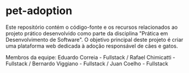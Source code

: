 # pet-adoption
Este repositório contém o código-fonte e os recursos relacionados ao projeto prático desenvolvido como parte da disciplina "Prática em Desenvolvimento de Software". O objetivo principal deste projeto é criar uma plataforma web dedicada à adoção responsável de cães e gatos.

Membros da equipe:
Eduardo Correia -   Fullstack /
Rafael Chimicatti - Fullstack /
Bernardo Viggiano - Fullstack /
Juan Coelho -       Fullstack

